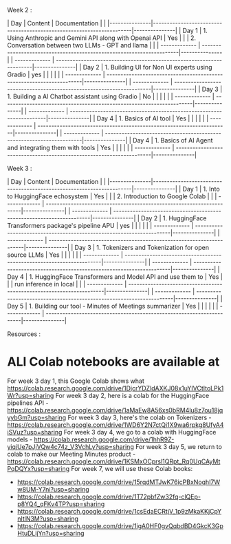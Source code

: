 Week 2 :

| Day           | Content                                                              | Documentation |                                                   |
|---------------|----------------------------------------------------------------------|---------------|
| Day 1         | 1. Using Anthropic and Gemini API along with Openai API              |      Yes      |
|               | 2. Conversation between two LLMs - GPT and llama                     |               |
| ------------- | ---------------------------------------------------------------------|---------------|
| ------------- | ---------------------------------------------------------------------|---------------|
| Day 2         | 1. Building UI for Non UI experts using Gradio                       |      yes      |
|               |                                                                      |               |
| ------------- | ---------------------------------------------------------------------|---------------|
| ------------- | ---------------------------------------------------------------------|---------------|
| Day 3         | 1. Building a AI Chatbot assistant using Gradio                      |      No       |
|               |                                                                      |               |
| ------------- | ---------------------------------------------------------------------|---------------|
| ------------- | ---------------------------------------------------------------------|---------------|
| Day 4         | 1. Basics of AI tool                                                 |      Yes      |
|               |                                                                      |               |
| ------------- | ---------------------------------------------------------------------|---------------|
| ------------- | ---------------------------------------------------------------------|---------------|
| Day 4         | 1. Basics of AI Agent and integrating them with tools                |      Yes      |
|               |                                                                      |               |
| ------------- | ---------------------------------------------------------------------|---------------|


Week 3 :

| Day           | Content                                                              | Documentation |                                                   |
|---------------|----------------------------------------------------------------------|---------------|
| Day 1         | 1. Into to HuggingFace echosystem                                    |      Yes      |
|               | 2. Introduction to Google Colab                                      |               |
| ------------- | ---------------------------------------------------------------------|---------------|
| ------------- | ---------------------------------------------------------------------|---------------|
| Day 2         | 1. HuggingFace Transformers package's pipeline APU                   |      yes      |
|               |                                                                      |               |
| ------------- | ---------------------------------------------------------------------|---------------|
| ------------- | ---------------------------------------------------------------------|---------------|
| Day 3         | 1. Tokenizers and Tokenization  for open source LLMs                 |      Yes      |
|               |                                                                      |               |
| ------------- | ---------------------------------------------------------------------|---------------|
| ------------- | ---------------------------------------------------------------------|---------------|
| Day 4         | 1. HuggingFace Transformers and Model API and use them to            |      Yes      |
|               |    run inference in local                                            |               |
| ------------- | ---------------------------------------------------------------------|---------------|
| ------------- | ---------------------------------------------------------------------|---------------|
| Day 5         | 1. Building our tool - Minutes of Meetings summarizer                |      Yes      |
|               |                                                                      |               |
| ------------- | ---------------------------------------------------------------------|---------------|




Resources :
# ALl Colab notebooks are available at
For week 3 day 1, this Google Colab shows what https://colab.research.google.com/drive/1DjcrYDZldAXKJ08x1uYIVCtItoLPk1Wr?usp=sharing
For week 3 day 2, here is a colab for the HuggingFace pipelines API - https://colab.research.google.com/drive/1aMaEw8A56xs0bRM4lu8z7ou18jqyybGm?usp=sharing
For week 3 day 3, here's the colab on Tokenizers - https://colab.research.google.com/drive/1WD6Y2N7ctQi1X9wa6rpkg8UfyA4iSVuz?usp=sharing
For week 3 day 4, we go to a colab with HuggingFace models - https://colab.research.google.com/drive/1hhR9Z-yiqjUe7pJjVQw4c74z_V3VchLy?usp=sharing
For week 3 day 5, we return to colab to make our Meeting Minutes product - https://colab.research.google.com/drive/1KSMxOCprsl1QRpt_Rq0UqCAyMtPqDQYx?usp=sharing
For week 7, we will use these Colab books: 
 - https://colab.research.google.com/drive/15rqdMTJwK76icPBxNoqhI7Ww8UM-Y7ni?usp=sharing
 - https://colab.research.google.com/drive/1T72pbfZw32fq-clQEp-p8YQ4_qFKv4TP?usp=sharing
 - https://colab.research.google.com/drive/1csEdaECRtjV_1p9zMkaKKjCpYnltlN3M?usp=sharing
 - https://colab.research.google.com/drive/1igA0HF0gvQqbdBD4GkcK3GpHtuDLijYn?usp=sharing
